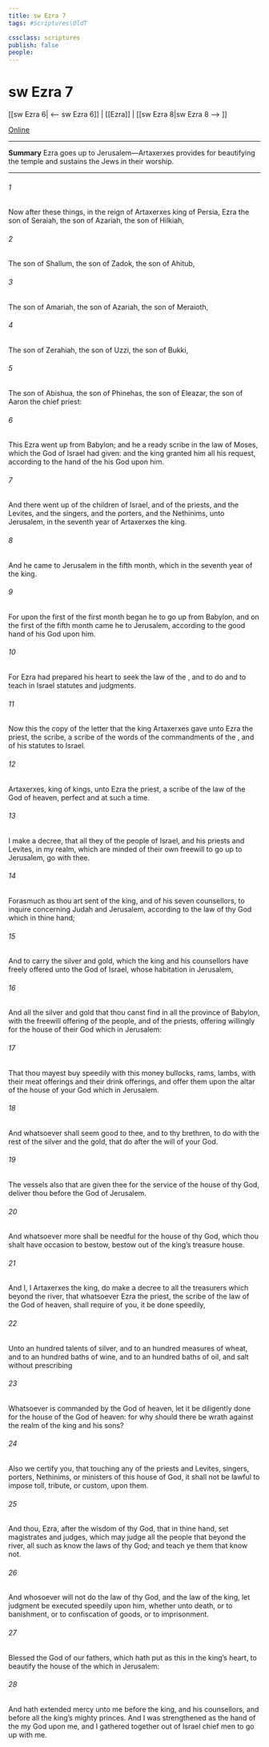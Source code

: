 ```yaml
---
title: sw Ezra 7
tags: #Scriptures\OldT

cssclass: scriptures
publish: false
people:
---
```


# sw Ezra 7
[[sw Ezra 6| <-- sw Ezra 6]] | [[Ezra]] | [[sw Ezra 8|sw Ezra 8 --> ]]

[Online](https://churchofjesuschrist.org/study/scriptures/ot/ezra/7?lang=eng)

---
__Summary__
Ezra goes up to Jerusalem—Artaxerxes provides for beautifying the temple and sustains the Jews in their worship.

---
###### 1 
Now after these things, in the reign of Artaxerxes king of Persia, Ezra the son of Seraiah, the son of Azariah, the son of Hilkiah,

###### 2 
The son of Shallum, the son of Zadok, the son of Ahitub,

###### 3 
The son of Amariah, the son of Azariah, the son of Meraioth,

###### 4 
The son of Zerahiah, the son of Uzzi, the son of Bukki,

###### 5 
The son of Abishua, the son of Phinehas, the son of Eleazar, the son of Aaron the chief priest:

###### 6 
This Ezra went up from Babylon; and he  a ready scribe in the law of Moses, which the  God of Israel had given: and the king granted him all his request, according to the hand of the  his God upon him.

###### 7 
And there went up  of the children of Israel, and of the priests, and the Levites, and the singers, and the porters, and the Nethinims, unto Jerusalem, in the seventh year of Artaxerxes the king.

###### 8 
And he came to Jerusalem in the fifth month, which  in the seventh year of the king.

###### 9 
For upon the first  of the first month began he to go up from Babylon, and on the first  of the fifth month came he to Jerusalem, according to the good hand of his God upon him.

###### 10 
For Ezra had prepared his heart to seek the law of the , and to do  and to teach in Israel statutes and judgments.

###### 11 
Now this  the copy of the letter that the king Artaxerxes gave unto Ezra the priest, the scribe,  a scribe of the words of the commandments of the , and of his statutes to Israel.

###### 12 
Artaxerxes, king of kings, unto Ezra the priest, a scribe of the law of the God of heaven, perfect  and at such a time.

###### 13 
I make a decree, that all they of the people of Israel, and  his priests and Levites, in my realm, which are minded of their own freewill to go up to Jerusalem, go with thee.

###### 14 
Forasmuch as thou art sent of the king, and of his seven counsellors, to inquire concerning Judah and Jerusalem, according to the law of thy God which  in thine hand;

###### 15 
And to carry the silver and gold, which the king and his counsellors have freely offered unto the God of Israel, whose habitation  in Jerusalem,

###### 16 
And all the silver and gold that thou canst find in all the province of Babylon, with the freewill offering of the people, and of the priests, offering willingly for the house of their God which  in Jerusalem:

###### 17 
That thou mayest buy speedily with this money bullocks, rams, lambs, with their meat offerings and their drink offerings, and offer them upon the altar of the house of your God which  in Jerusalem.

###### 18 
And whatsoever shall seem good to thee, and to thy brethren, to do with the rest of the silver and the gold, that do after the will of your God.

###### 19 
The vessels also that are given thee for the service of the house of thy God,  deliver thou before the God of Jerusalem.

###### 20 
And whatsoever more shall be needful for the house of thy God, which thou shalt have occasion to bestow, bestow  out of the king’s treasure house.

###### 21 
And I,  I Artaxerxes the king, do make a decree to all the treasurers which  beyond the river, that whatsoever Ezra the priest, the scribe of the law of the God of heaven, shall require of you, it be done speedily,

###### 22 
Unto an hundred talents of silver, and to an hundred measures of wheat, and to an hundred baths of wine, and to an hundred baths of oil, and salt without prescribing 

###### 23 
Whatsoever is commanded by the God of heaven, let it be diligently done for the house of the God of heaven: for why should there be wrath against the realm of the king and his sons?

###### 24 
Also we certify you, that touching any of the priests and Levites, singers, porters, Nethinims, or ministers of this house of God, it shall not be lawful to impose toll, tribute, or custom, upon them.

###### 25 
And thou, Ezra, after the wisdom of thy God, that  in thine hand, set magistrates and judges, which may judge all the people that  beyond the river, all such as know the laws of thy God; and teach ye them that know  not.

###### 26 
And whosoever will not do the law of thy God, and the law of the king, let judgment be executed speedily upon him, whether  unto death, or to banishment, or to confiscation of goods, or to imprisonment.

###### 27 
Blessed  the  God of our fathers, which hath put  as this in the king’s heart, to beautify the house of the  which  in Jerusalem:

###### 28 
And hath extended mercy unto me before the king, and his counsellors, and before all the king’s mighty princes. And I was strengthened as the hand of the  my God  upon me, and I gathered together out of Israel chief men to go up with me.

